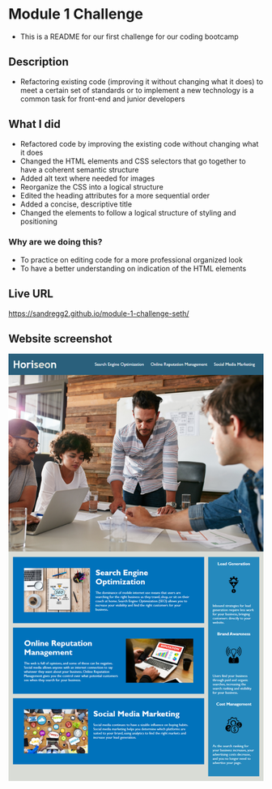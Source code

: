 # Module 1 Challenge
- This is a README for our first challenge for our coding bootcamp
## Description 
- Refactoring existing code (improving it without changing what it does) to meet a certain set of standards or to implement a new technology is a common task for front-end and junior developers
## What I did
- Refactored code by improving the existing code without changing what it does
- Changed the HTML elements and CSS selectors that go together to have a coherent semantic structure
- Added alt text where needed for images
- Reorganize the CSS into a logical structure
- Edited the heading attributes for a more sequential order
- Added a concise, descriptive title
- Changed the elements to follow a logical structure of styling and positioning
### Why are we doing this?
- To practice on editing code for a more professional organized look
- To have a better understanding on indication of the HTML elements
## Live URL
https://sandregg2.github.io/module-1-challenge-seth/
## Website screenshot
<img src="01-html-css-git-homework-demo.png" width="600">
